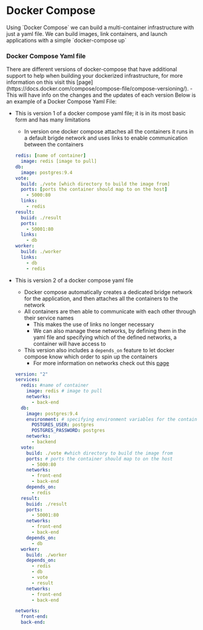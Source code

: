 <h1>Docker Compose</h1>
Using `Docker Compose` we can build a multi-container infrastructure with just a yaml file. We can build images, link containers, and launch applications with a simple `docker-compose up`
<h3>Docker Compose Yaml file</h3>
There are different versions of docker-compose that have additional support to help when building your dockerized infrastructure, for more information on this visit this [page](https://docs.docker.com/compose/compose-file/compose-versioning/).
  - This will have info on the changes and the updates of each version
Below is an example of a Docker Compose Yaml File:


* This is version 1 of a docker compose yaml file; it is in its most basic form and has many limitations
  - In version one docker compose attaches all the containers it runs in a default brigde network and uses links to enable communication between the containers

   ```yml
   redis: [name of container]
     image: redis [image to pull]
   db: 
     image: postgres:9.4
   vote:
     build: ./vote [which directory to build the image from]
     ports: [ports the container should map to on the host]
       - 5000:80
     links:
       - redis
   result:
     buiid: ./result
     ports:
       - 50001:80
     links:
       - db
   worker:
     build: ./worker
     links:
       - db
       - redis
   ```

* This is version 2 of a docker compose yaml file
  - Docker compose automatically creates a dedicated bridge network for the application, and then attaches all the containers to the network
  - All containers are then able to communicate with each other through their service names
    * This makes the use of links no longer necessary
    * We can also manage these networks, by defining them in the yaml file and specifying which of the defined networks, a container will have access to
  - This version also includes a `depends_on` feature to let docker compose know which order to spin up the containers
    * For more information on networks check out this [page](posts/vbox/2023-04-29-vbox-networking.md)

   ```yml
   version: "2"
   services:
     redis: #name of container
       image: redis # image to pull
       networks:
         - back-end
     db:
       image: postgres:9.4
       environment: # specifying environment variables for the container
         POSTGRES_USER: postgres
         POSTGRES_PASSWORD: postgres
       networks:
         - backend
     vote:
       build: ./vote #which directory to build the image from
       ports: # ports the container should map to on the host
         - 5000:80
       networks:
         - front-end
         - back-end
       depends_on:
         - redis
     result:
       buiid: ./result
       ports:
         - 50001:80
       networks:
         - front-end
         - back-end
       depends_on:
         - db
     worker:
       build: ./worker
       depends_on: 
         - redis
         - db
         - vote
         - result
       networks:
         - front-end
         - back-end

   networks:
     front-end:
     back-end:
   ```
